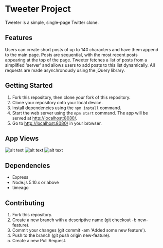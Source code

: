 # Tweeter Project

Tweeter is a simple, single-page Twitter clone.

## Features

Users can create short posts of up to 140 characters and have them append to the main page. Posts are sequential, with the most recent posts appearing at the top of the page. Tweeter fetches a list of posts from a simplified 'server' and allows users to add posts to this list dynamically. All requests are made asynchronously using the jQuery library.

## Getting Started

1. Fork this repository, then clone your fork of this repository.
2. Clone your repository onto your local device.
3. Install dependencies using the `npm install` command.
3. Start the web server using the `npm start` command. The app will be served at <http://localhost:8080/>.
4. Go to <http://localhost:8080/> in your browser.

## App Views

![alt text](http://url/to/img.png)
![alt text](http://url/to/img.png)
![alt text](http://url/to/img.png)

## Dependencies

- Express
- Node.js 5.10.x or above
- timeago

## Contributing
1. Fork this repository.
2. Create a new branch with a descriptive name (git checkout -b new-feature).
3. Commit your changes (git commit -am 'Added some new feature').
4. Push to the branch (git push origin new-feature).
5. Create a new Pull Request.